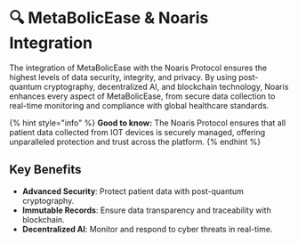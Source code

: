 # 🔍 MetaBolicEase & Noaris Integration

The integration of MetaBolicEase with the Noaris Protocol ensures the highest levels of data security, integrity, and privacy. By using post-quantum cryptography, decentralized AI, and blockchain technology, Noaris enhances every aspect of MetaBolicEase, from secure data collection to real-time monitoring and compliance with global healthcare standards.

{% hint style="info" %}
**Good to know:** The Noaris Protocol ensures that all patient data collected from IOT devices is securely managed, offering unparalleled protection and trust across the platform.
{% endhint %}

## Key Benefits
- **Advanced Security**: Protect patient data with post-quantum cryptography.
- **Immutable Records**: Ensure data transparency and traceability with blockchain.
- **Decentralized AI**: Monitor and respond to cyber threats in real-time.
